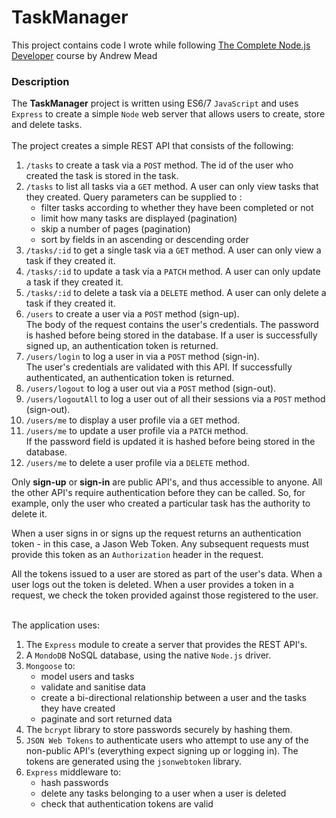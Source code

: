 # TaskManager
This project contains code I wrote while following [The Complete Node.js Developer](https://www.udemy.com/the-complete-nodejs-developer-course-2) course by Andrew Mead

### Description
The __TaskManager__ project is written using ES6/7 `JavaScript` and uses `Express` to create a simple `Node` web server that allows users to create, store and delete tasks.
<br><br>The project creates a simple REST API that consists of the following:
1. `/tasks` to create a task via a `POST` method. The id of the user who created the task is stored in the task.
2. `/tasks` to list all tasks via a `GET` method. A user can only view tasks that they created.
Query parameters can be supplied to :
   - filter tasks according to whether they have been completed or not
   - limit how many tasks are displayed (pagination)
   - skip a number of pages (pagination)
   - sort by fields in an ascending or descending order
3. `/tasks/:id` to get a single task via a `GET` method. A user can only view a task if they created it.
4. `/tasks/:id` to update a task via a `PATCH` method. A user can only update a task if they created it.
5. `/tasks/:id` to delete a task via a `DELETE` method. A user can only delete a task if they created it.
6. `/users` to create a user via a `POST` method (sign-up).\
The body of the request contains the user's credentials. 
The password is hashed before being stored in the database.
If a user is successfully signed up, an authentication token is returned.
7. `/users/login` to log a user in via a `POST` method (sign-in).\
The user's credentials are validated with this API. 
If successfully authenticated, an authentication token is returned.
8. `/users/logout` to log a user out via a `POST` method (sign-out).
9. `/users/logoutAll` to log a user out of all their sessions via a `POST` method (sign-out).
10. `/users/me` to display a user profile via a `GET` method.
11. `/users/me` to update a user profile via a `PATCH` method.\
If the password field is updated it is hashed before being stored in the database.
12. `/users/me` to delete a user profile via a `DELETE` method.

Only **sign-up** or **sign-in** are public API's, and thus accessible to anyone.
All the other API's require authentication before they can be called. So, for example, only the user who created a particular task has the authority to delete it.

When a user signs in or signs up the request returns an authentication token - in this case, a Jason Web Token. 
Any subsequent requests must provide this token as an `Authorization` header in the request.

All the tokens issued to a user are stored as part of the user's data.
When a user logs out the token is deleted.
When a user provides a token in a request, we check the token provided against those registered to the user.

<br>The application uses:
1. The `Express` module to create a server that provides the REST API's.
2. A `MondoDB` NoSQL database, using the native `Node.js` driver.
3. `Mongoose` to:
   - model users and tasks
   - validate and sanitise data
   - create a bi-directional relationship between a user and the tasks they have created
   - paginate and sort returned data
3. The `bcrypt` library to store passwords securely by hashing them. 
4. `JSON Web Tokens` to authenticate users who attempt to use any of the non-public API's 
(everything expect signing up or logging in). The tokens are generated using the `jsonwebtoken` library.
5. `Express` middleware to:
   - hash passwords
   - delete any tasks belonging to a user when a user is deleted
   - check that authentication tokens are valid
